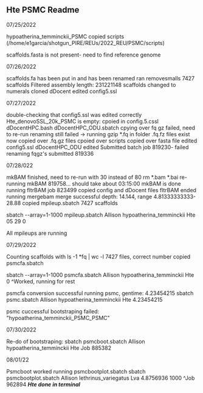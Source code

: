 Hte PSMC Readme
---

07/25/2022

hypoatherina_temminckii_PSMC
copied scripts (/home/e1garcia/shotgun_PIRE/REUs/2022_REU/PSMC/scripts)

scaffolds.fasta is not present- need to find reference genome

07/26/2022 

scaffolds.fa has been put in and has been renamed
ran removesmalls
7427 scaffolds
Filtered assembly length: 231221148
scaffolds changed to numerals
cloned dDocent
edited config5.ssl

07/27/2022

double-checking that config5.ssl was edited correctly
Hte_denovoSSL_20k_PSMC is empty: cpoied in config.5.cssl  dDocentHPC.bash  dDocentHPC_ODU.sbatch
cpying over fq gz failed, need to re-run renaming 
still failed -> running gzip *.fq in folder
.fq.fz files exist now
copied over .fq.gz files
cpoied over scripts
copied over fasta file
edited config5.ssl
dDocentHPC_ODU edited
Submitted batch job 819230- failed
renaming fqgz's
submitted 819336

07/28/022

mkBAM finished, need to re-run with 30 instead of 80
rm *.bam *.bai
re-running mkBAM 819758... should take about 03:15:00
mkBAM is done
running fltrBAM job 823499
copied config and dDocent files
fltrBAM ended 
running mergebam
merge successful
depth: 14.144, range 4.81333333333-28.88
copied mpileup.sbatch
7427 scaffolds

sbatch --array=1-1000 mpileup.sbatch Allison hypoatherina_temminckii Hte 05 29 0

All mpileups are running

07/29/2022


Counting scaffolds with ls -1 *fq | wc -l 
7427 files, correct number
copied psmcfa.sbatch

sbatch --array=1-1000 psmcfa.sbatch Allison hypoatherina_temminckii Hte 0 
^Worked, running for rest

psmcfa conversion successful
running psmc, gentime: 4.23454215
sbatch psmc.sbatch Allison hypoatherina_temminckii Hte 4.23454215

psmc cuccessful
bootstraping failed: "hypoatherina_temminckii_PSMC_PSMC"

07/30/2022

Re-do of bootstraping: sbatch psmcboot.sbatch Allison hypoatherina_temminckii Hte
Job 885382

08/01/22

Psmcboot worked
running psmcbootplot.sbatch
sbatch psmcbootplot.sbatch Allison lethrinus_variegatus Lva 4.8756936 1000
^Job 962894
***Hte done in terminal***
